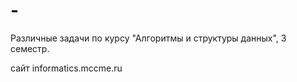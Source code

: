 # -
Различные задачи по курсу "Алгоритмы и структуры данных", 3 семестр.

сайт informatics.mccme.ru
